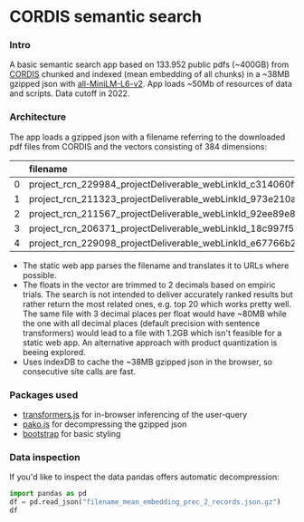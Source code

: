 # CORDIS semantic search

### Intro
A basic semantic search app based on 133.952 public pdfs (~400GB) from [CORDIS](https://cordis.europa.eu/search/en) chunked and indexed (mean embedding of all chunks) in a ~38MB gzipped json with [all-MiniLM-L6-v2](https://huggingface.co/sentence-transformers/all-MiniLM-L6-v2).
App loads ~50Mb of resources of data and scripts. Data cutoff in 2022.

### Architecture 
The app loads a gzipped json with a filename referring to the downloaded pdf files from CORDIS and the vectors consisting of 384 dimensions: 

|| filename| mean_embedding |
|-:|:-|:-|
|  0 | project_rcn_229984_projectDeliverable_webLinkId_c314060ff50aa63cf69787e20ae3776e.pdf | [-0.02,..., -0.03]     |
|  1 | project_rcn_211323_projectDeliverable_webLinkId_973e210a8393dd1e82ab26ae5f1fcc55.pdf | [0.02, ..., 0.0]     |
|  2 | project_rcn_211567_projectDeliverable_webLinkId_92ee89e81e18ca78c510f7d3a41a0cef.pdf | [-0.04, ..., -0.02]   |
|  3 | project_rcn_206371_projectDeliverable_webLinkId_18c997f51b451d2653e5b4e821ce2b8f.pdf | [-0.04,..., 0.02]             |
|  4 | project_rcn_229098_projectDeliverable_webLinkId_e67766b20e28a7215683a66666933a64.pdf | [0.01,..., 0.02] |

- The static web app parses the filename and translates it to URLs where possible.
- The floats in the vector are trimmed to 2 decimals based on empiric trials. The search is not intended to deliver accurately ranked results but rather return the most related ones, e.g. top 20 which works pretty well. The same file with 3 decimal places per float would have ~80MB while the one with all decimal places (default precision with sentence transformers) would lead to a file with 1.2GB which isn't feasible for a static web app. An alternative approach with product quantization is beeing explored.
- Uses indexDB to cache the ~38MB gzipped json in the browser, so consecutive site calls are fast. 

### Packages used 
- [transformers.js](https://github.com/xenova/transformers.js) for in-browser inferencing of the user-query
- [pako.js](https://github.com/nodeca/pako) for decompressing the gzipped json
- [bootstrap](https://getbootstrap.com/) for basic styling

### Data inspection 
If you'd like to inspect the data pandas offers automatic decompression:

```python
import pandas as pd 
df = pd.read_json("filename_mean_embedding_prec_2_records.json.gz")
df
```
